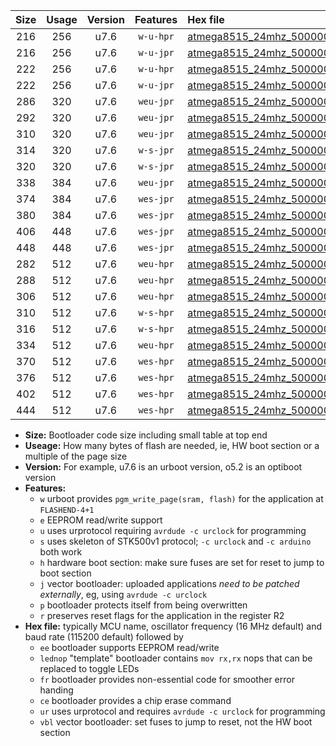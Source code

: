 |Size|Usage|Version|Features|Hex file|
|:-:|:-:|:-:|:-:|:--|
|216|256|u7.6|`w-u-hpr`|[atmega8515_24mhz_500000bps_ur.hex](https://raw.githubusercontent.com/stefanrueger/urboot/main/atmega8515_24mhz_500000bps_ur.hex)|
|216|256|u7.6|`w-u-jpr`|[atmega8515_24mhz_500000bps_ur_vbl.hex](https://raw.githubusercontent.com/stefanrueger/urboot/main/atmega8515_24mhz_500000bps_ur_vbl.hex)|
|222|256|u7.6|`w-u-hpr`|[atmega8515_24mhz_500000bps_lednop_ur.hex](https://raw.githubusercontent.com/stefanrueger/urboot/main/atmega8515_24mhz_500000bps_lednop_ur.hex)|
|222|256|u7.6|`w-u-jpr`|[atmega8515_24mhz_500000bps_lednop_ur_vbl.hex](https://raw.githubusercontent.com/stefanrueger/urboot/main/atmega8515_24mhz_500000bps_lednop_ur_vbl.hex)|
|286|320|u7.6|`weu-jpr`|[atmega8515_24mhz_500000bps_ee_ur_vbl.hex](https://raw.githubusercontent.com/stefanrueger/urboot/main/atmega8515_24mhz_500000bps_ee_ur_vbl.hex)|
|292|320|u7.6|`weu-jpr`|[atmega8515_24mhz_500000bps_ee_lednop_ur_vbl.hex](https://raw.githubusercontent.com/stefanrueger/urboot/main/atmega8515_24mhz_500000bps_ee_lednop_ur_vbl.hex)|
|310|320|u7.6|`weu-jpr`|[atmega8515_24mhz_500000bps_ee_lednop_fr_ur_vbl.hex](https://raw.githubusercontent.com/stefanrueger/urboot/main/atmega8515_24mhz_500000bps_ee_lednop_fr_ur_vbl.hex)|
|314|320|u7.6|`w-s-jpr`|[atmega8515_24mhz_500000bps_vbl.hex](https://raw.githubusercontent.com/stefanrueger/urboot/main/atmega8515_24mhz_500000bps_vbl.hex)|
|320|320|u7.6|`w-s-jpr`|[atmega8515_24mhz_500000bps_lednop_vbl.hex](https://raw.githubusercontent.com/stefanrueger/urboot/main/atmega8515_24mhz_500000bps_lednop_vbl.hex)|
|338|384|u7.6|`weu-jpr`|[atmega8515_24mhz_500000bps_ee_lednop_fr_ce_ur_vbl.hex](https://raw.githubusercontent.com/stefanrueger/urboot/main/atmega8515_24mhz_500000bps_ee_lednop_fr_ce_ur_vbl.hex)|
|374|384|u7.6|`wes-jpr`|[atmega8515_24mhz_500000bps_ee_vbl.hex](https://raw.githubusercontent.com/stefanrueger/urboot/main/atmega8515_24mhz_500000bps_ee_vbl.hex)|
|380|384|u7.6|`wes-jpr`|[atmega8515_24mhz_500000bps_ee_lednop_vbl.hex](https://raw.githubusercontent.com/stefanrueger/urboot/main/atmega8515_24mhz_500000bps_ee_lednop_vbl.hex)|
|406|448|u7.6|`wes-jpr`|[atmega8515_24mhz_500000bps_ee_lednop_fr_vbl.hex](https://raw.githubusercontent.com/stefanrueger/urboot/main/atmega8515_24mhz_500000bps_ee_lednop_fr_vbl.hex)|
|448|448|u7.6|`wes-jpr`|[atmega8515_24mhz_500000bps_ee_lednop_fr_ce_vbl.hex](https://raw.githubusercontent.com/stefanrueger/urboot/main/atmega8515_24mhz_500000bps_ee_lednop_fr_ce_vbl.hex)|
|282|512|u7.6|`weu-hpr`|[atmega8515_24mhz_500000bps_ee_ur.hex](https://raw.githubusercontent.com/stefanrueger/urboot/main/atmega8515_24mhz_500000bps_ee_ur.hex)|
|288|512|u7.6|`weu-hpr`|[atmega8515_24mhz_500000bps_ee_lednop_ur.hex](https://raw.githubusercontent.com/stefanrueger/urboot/main/atmega8515_24mhz_500000bps_ee_lednop_ur.hex)|
|306|512|u7.6|`weu-hpr`|[atmega8515_24mhz_500000bps_ee_lednop_fr_ur.hex](https://raw.githubusercontent.com/stefanrueger/urboot/main/atmega8515_24mhz_500000bps_ee_lednop_fr_ur.hex)|
|310|512|u7.6|`w-s-hpr`|[atmega8515_24mhz_500000bps.hex](https://raw.githubusercontent.com/stefanrueger/urboot/main/atmega8515_24mhz_500000bps.hex)|
|316|512|u7.6|`w-s-hpr`|[atmega8515_24mhz_500000bps_lednop.hex](https://raw.githubusercontent.com/stefanrueger/urboot/main/atmega8515_24mhz_500000bps_lednop.hex)|
|334|512|u7.6|`weu-hpr`|[atmega8515_24mhz_500000bps_ee_lednop_fr_ce_ur.hex](https://raw.githubusercontent.com/stefanrueger/urboot/main/atmega8515_24mhz_500000bps_ee_lednop_fr_ce_ur.hex)|
|370|512|u7.6|`wes-hpr`|[atmega8515_24mhz_500000bps_ee.hex](https://raw.githubusercontent.com/stefanrueger/urboot/main/atmega8515_24mhz_500000bps_ee.hex)|
|376|512|u7.6|`wes-hpr`|[atmega8515_24mhz_500000bps_ee_lednop.hex](https://raw.githubusercontent.com/stefanrueger/urboot/main/atmega8515_24mhz_500000bps_ee_lednop.hex)|
|402|512|u7.6|`wes-hpr`|[atmega8515_24mhz_500000bps_ee_lednop_fr.hex](https://raw.githubusercontent.com/stefanrueger/urboot/main/atmega8515_24mhz_500000bps_ee_lednop_fr.hex)|
|444|512|u7.6|`wes-hpr`|[atmega8515_24mhz_500000bps_ee_lednop_fr_ce.hex](https://raw.githubusercontent.com/stefanrueger/urboot/main/atmega8515_24mhz_500000bps_ee_lednop_fr_ce.hex)|

- **Size:** Bootloader code size including small table at top end
- **Useage:** How many bytes of flash are needed, ie, HW boot section or a multiple of the page size
- **Version:** For example, u7.6 is an urboot version, o5.2 is an optiboot version
- **Features:**
  + `w` urboot provides `pgm_write_page(sram, flash)` for the application at `FLASHEND-4+1`
  + `e` EEPROM read/write support
  + `u` uses urprotocol requiring `avrdude -c urclock` for programming
  + `s` uses skeleton of STK500v1 protocol; `-c urclock` and `-c arduino` both work
  + `h` hardware boot section: make sure fuses are set for reset to jump to boot section
  + `j` vector bootloader: uploaded applications *need to be patched externally*, eg, using `avrdude -c urclock`
  + `p` bootloader protects itself from being overwritten
  + `r` preserves reset flags for the application in the register R2
- **Hex file:** typically MCU name, oscillator frequency (16 MHz default) and baud rate (115200 default) followed by
  + `ee` bootloader supports EEPROM read/write
  + `lednop` "template" bootloader contains `mov rx,rx` nops that can be replaced to toggle LEDs
  + `fr` bootloader provides non-essential code for smoother error handing
  + `ce` bootloader provides a chip erase command
  + `ur` uses urprotocol and requires `avrdude -c urclock` for programming
  + `vbl` vector bootloader: set fuses to jump to reset, not the HW boot section
